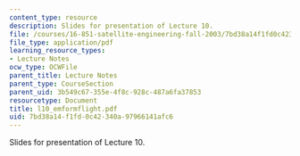 ```yaml
---
content_type: resource
description: Slides for presentation of Lecture 10.
file: /courses/16-851-satellite-engineering-fall-2003/7bd38a14f1fd0c42340a97966141afc6_l10_emformflight.pdf
file_type: application/pdf
learning_resource_types:
- Lecture Notes
ocw_type: OCWFile
parent_title: Lecture Notes
parent_type: CourseSection
parent_uid: 3b549c67-355e-4f8c-928c-487a6fa37853
resourcetype: Document
title: l10_emformflight.pdf
uid: 7bd38a14-f1fd-0c42-340a-97966141afc6
---
```

Slides for presentation of Lecture 10.

